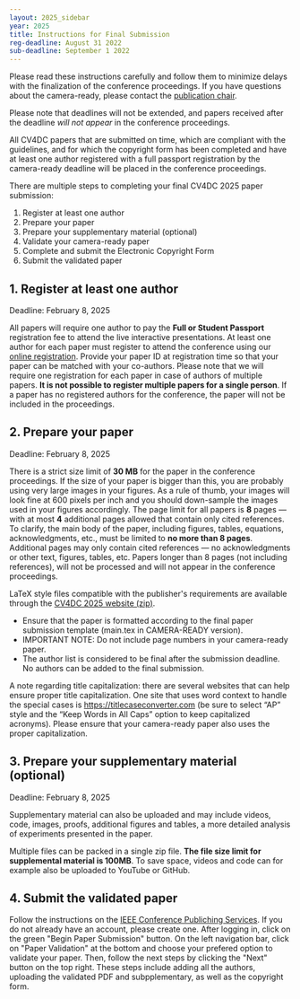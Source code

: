 ```yaml
---
layout: 2025_sidebar
year: 2025
title: Instructions for Final Submission
reg-deadline: August 31 2022
sub-deadline: September 1 2022 
---
```


Please read these instructions carefully and follow them to minimize delays with the finalization of the conference proceedings.
If you have questions about the camera-ready, please contact the <a href="mailto:cv4dc@googlegroups.com">publication chair</a>. 

Please note that deadlines will not be extended, and papers received after the deadline <i>will not appear</i> in the conference proceedings.

All CV4DC papers that are submitted on time, which are compliant with the guidelines, and for which the copyright form has been completed and have at least one author registered with a full passport registration by the camera-ready deadline will be placed in the conference proceedings.

There are multiple steps to completing your final CV4DC 2025 paper submission:

<ol>
 <li>Register at least one author</li>
 <li>Prepare your paper</li>
 <li>Prepare your supplementary material (optional)</li>
 <li>Validate your camera-ready paper</li>
 <li>Complete and submit the Electronic Copyright Form</li>
 <li>Submit the validated paper</li>
</ol>

<h2>1. Register at least one author</h2>

Deadline: February 8, 2025

All papers will require one author to pay the <b>Full or Student Passport</b> registration fee to attend the live interactive presentations.
At least one author for each paper must register to attend the conference using our <a href="https://CV4DCconf.github.io/2025/registration/">online registration</a>.
Provide your paper ID at registration time so that your paper can be matched with your co-authors.
Please note that we will require one registration for each paper in case of authors of multiple papers.
<b>It is not possible to register multiple papers for a single person</b>.
If a paper has no registered authors for the conference, the paper will not be included in the proceedings.

<h2>2. Prepare your paper</h2>

Deadline: February 8, 2025

There is a strict size limit of <b>30 MB</b> for the paper in the conference proceedings. If the size of your paper is bigger than this, you are probably using very large images in your figures. As a rule of thumb, your images will look fine at 600 pixels per inch and you should down-sample the images used in your figures accordingly. 
The page limit for all papers is <b>8</b> pages — with at most <b>4</b> additional pages allowed that contain only cited references.
To clarify, the main body of the paper, including figures, tables, equations, acknowledgments, etc., must be limited to <b>no more than 8 pages</b>. Additional pages may only contain cited references — no acknowledgments or other text, figures, tables, etc. Papers longer than 8 pages (not including references), will not be processed and will not appear in the conference proceedings.

LaTeX style files compatible with the publisher's requirements are available through the <a href="https://github.com/cvpr-org/author-kit/archive/refs/tags/CV4DC2025-v1.2.zip">CV4DC 2025 website (zip)</a>.

<ul>
<li>Ensure that the paper is formatted according to the final paper submission template (main.tex in CAMERA-READY version).</li>
<li>IMPORTANT NOTE: Do not include page numbers in your camera-ready paper. </li>
<li>The author list is considered to be final after the submission deadline. No authors can be added to the final submission.</li>
</ul>

A note regarding title capitalization: there are several websites that can help ensure proper title capitalization. One site that uses word context to handle the special cases is <a href="https://titlecaseconverter.com/">https://titlecaseconverter.com</a> (be sure to select “AP” style and the “Keep Words in All Caps” option to keep capitalized acronyms). Please ensure that your camera-ready paper also uses the proper capitalization.

<h2>3. Prepare your supplementary material (optional)</h2>

Deadline: February 8, 2025

Supplementary material can also be uploaded and may include videos, code, images, proofs, additional figures and tables, a more detailed analysis of experiments presented in the paper. 
<!--The uploaded supplemental material may only include PDF files. For videos, we suggest uploading them somewhere, e.g., YouTube, and then providing a link to the video in the supplementary PDF. -->
Multiple files can be packed in a single zip file. <b>The file size limit for supplemental material is 100MB</b>. To save space, videos and code can for example also be uploaded to YouTube or GitHub.

<h2>4. Submit the validated paper</h2>
Follow the instructions on the <a href="https://ieeecps.org/#!/auth/login?ak=1&pid=7r5OmS08bgXX2jX0qNpwo1">IEEE Conference Publiching Services</a>.
If you do not already have an account, please create one.
After logging in, click on the green "Begin Paper Submission" button.
On the left navigation bar, click on "Paper Validation" at the bottom and choose your prefered option to validate your paper.
Then, follow the next steps by clicking the "Next" button on the top right.
These steps include adding all the authors, uploading the validated PDF and subpplementary, as well as the copyright form.